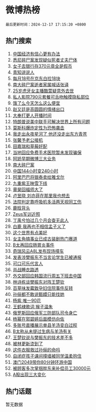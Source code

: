 # 微博热榜

`最后更新时间：2024-12-17 17:15:20 +0800`

## 热门搜索

1. [中国经济有信心更有办法](https://m.weibo.cn/search?containerid=100103type%3D1%26t%3D10%26q%3D%23%E4%B8%AD%E5%9B%BD%E7%BB%8F%E6%B5%8E%E6%9C%89%E4%BF%A1%E5%BF%83%E6%9B%B4%E6%9C%89%E5%8A%9E%E6%B3%95%23&stream_entry_id=51&isnewpage=1&extparam=seat%3D1%26cate%3D10103%26c_type%3D51%26pos%3D0%26filter_type%3Drealtimehot%26stream_entry_id%3D51%26q%3D%2523%25E4%25B8%25AD%25E5%259B%25BD%25E7%25BB%258F%25E6%25B5%258E%25E6%259C%2589%25E4%25BF%25A1%25E5%25BF%2583%25E6%259B%25B4%25E6%259C%2589%25E5%258A%259E%25E6%25B3%2595%2523%26dgr%3D0%26display_time%3D1734426919%26pre_seqid%3D173442691942302857793142)
1. [悉尼碎尸案发现疑似死者丈夫尸体](https://m.weibo.cn/search?containerid=100103type%3D1%26t%3D10%26q%3D%23%E6%82%89%E5%B0%BC%E7%A2%8E%E5%B0%B8%E6%A1%88%E5%8F%91%E7%8E%B0%E7%96%91%E4%BC%BC%E6%AD%BB%E8%80%85%E4%B8%88%E5%A4%AB%E5%B0%B8%E4%BD%93%23&stream_entry_id=31&isnewpage=1&extparam=seat%3D1%26cate%3D5001%26stream_entry_id%3D31%26q%3D%2523%25E6%2582%2589%25E5%25B0%25BC%25E7%25A2%258E%25E5%25B0%25B8%25E6%25A1%2588%25E5%258F%2591%25E7%258E%25B0%25E7%2596%2591%25E4%25BC%25BC%25E6%25AD%25BB%25E8%2580%2585%25E4%25B8%2588%25E5%25A4%25AB%25E5%25B0%25B8%25E4%25BD%2593%2523%26dgr%3D0%26realpos%3D1%26flag%3D1%26band_rank%3D1%26filter_type%3Drealtimehot%26pos%3D0%26c_type%3D31%26lcate%3D5001%26display_time%3D1734426919%26pre_seqid%3D173442691942302857793142)
1. [女子去银行存370元竟全是假币](https://m.weibo.cn/search?containerid=100103type%3D1%26t%3D10%26q%3D%23%E5%A5%B3%E5%AD%90%E5%8E%BB%E9%93%B6%E8%A1%8C%E5%AD%98370%E5%85%83%E7%AB%9F%E5%85%A8%E6%98%AF%E5%81%87%E5%B8%81%23&stream_entry_id=31&isnewpage=1&extparam=seat%3D1%26cate%3D5001%26stream_entry_id%3D31%26q%3D%2523%25E5%25A5%25B3%25E5%25AD%2590%25E5%258E%25BB%25E9%2593%25B6%25E8%25A1%258C%25E5%25AD%2598370%25E5%2585%2583%25E7%25AB%259F%25E5%2585%25A8%25E6%2598%25AF%25E5%2581%2587%25E5%25B8%2581%2523%26dgr%3D0%26realpos%3D2%26flag%3D0%26band_rank%3D2%26filter_type%3Drealtimehot%26pos%3D1%26c_type%3D31%26lcate%3D5001%26display_time%3D1734426919%26pre_seqid%3D173442691942302857793142)
1. [青知讲说人](https://m.weibo.cn/search?containerid=100103type%3D1%26t%3D10%26q%3D%23%E9%9D%92%E7%9F%A5%E8%AE%B2%E8%AF%B4%E4%BA%BA%23&stream_entry_id=31&isnewpage=1&extparam=seat%3D1%26cate%3D5001%26stream_entry_id%3D31%26q%3D%2523%25E9%259D%2592%25E7%259F%25A5%25E8%25AE%25B2%25E8%25AF%25B4%25E4%25BA%25BA%2523%26dgr%3D0%26realpos%3D3%26flag%3D0%26band_rank%3D3%26filter_type%3Drealtimehot%26pos%3D2%26c_type%3D31%26lcate%3D5001%26display_time%3D1734426919%26pre_seqid%3D173442691942302857793142)
1. [每月18号在京东白捡18块](https://m.weibo.cn/search?containerid=100103type%3D1%26t%3D10%26q%3D%23%E6%AF%8F%E6%9C%8818%E5%8F%B7%E5%9C%A8%E4%BA%AC%E4%B8%9C%E7%99%BD%E6%8D%A118%E5%9D%97%23&stream_entry_id=31&isnewpage=1&extparam=seat%3D1%26is_ad_pos%3D1%26cate%3D5001%26stream_entry_id%3D31%26q%3D%2523%25E6%25AF%258F%25E6%259C%258818%25E5%258F%25B7%25E5%259C%25A8%25E4%25BA%25AC%25E4%25B8%259C%25E7%2599%25BD%25E6%258D%25A118%25E5%259D%2597%2523%26dgr%3D0%26adid%3D268648%26lcate%3D5001%26pos%3D3%26filter_type%3Drealtimehot%26topic_ad%3D1%26c_type%3D31%26band_rank%3D4%26display_time%3D1734426919%26pre_seqid%3D173442691942302857793142)
1. [南大碎尸案逝者家属喊话张译](https://m.weibo.cn/search?containerid=100103type%3D1%26t%3D10%26q%3D%23%E5%8D%97%E5%A4%A7%E7%A2%8E%E5%B0%B8%E6%A1%88%E9%80%9D%E8%80%85%E5%AE%B6%E5%B1%9E%E5%96%8A%E8%AF%9D%E5%BC%A0%E8%AF%91%23&stream_entry_id=31&isnewpage=1&extparam=seat%3D1%26cate%3D5001%26stream_entry_id%3D31%26q%3D%2523%25E5%258D%2597%25E5%25A4%25A7%25E7%25A2%258E%25E5%25B0%25B8%25E6%25A1%2588%25E9%2580%259D%25E8%2580%2585%25E5%25AE%25B6%25E5%25B1%259E%25E5%2596%258A%25E8%25AF%259D%25E5%25BC%25A0%25E8%25AF%2591%2523%26dgr%3D0%26realpos%3D4%26flag%3D1%26band_rank%3D4%26filter_type%3Drealtimehot%26pos%3D4%26c_type%3D31%26lcate%3D5001%26display_time%3D1734426919%26pre_seqid%3D173442691942302857793142)
1. [25岁虎牙女主播酷萱疑意外去世](https://m.weibo.cn/search?containerid=100103type%3D1%26t%3D10%26q%3D%2325%E5%B2%81%E8%99%8E%E7%89%99%E5%A5%B3%E4%B8%BB%E6%92%AD%E9%85%B7%E8%90%B1%E7%96%91%E6%84%8F%E5%A4%96%E5%8E%BB%E4%B8%96%23&stream_entry_id=31&isnewpage=1&extparam=seat%3D1%26cate%3D5001%26stream_entry_id%3D31%26q%3D%252325%25E5%25B2%2581%25E8%2599%258E%25E7%2589%2599%25E5%25A5%25B3%25E4%25B8%25BB%25E6%2592%25AD%25E9%2585%25B7%25E8%2590%25B1%25E7%2596%2591%25E6%2584%258F%25E5%25A4%2596%25E5%258E%25BB%25E4%25B8%2596%2523%26dgr%3D0%26realpos%3D5%26flag%3D1%26band_rank%3D5%26filter_type%3Drealtimehot%26pos%3D5%26c_type%3D31%26lcate%3D5001%26display_time%3D1734426919%26pre_seqid%3D173442691942302857793142)
1. [私人影院790元套餐可舌吻触摸隐私部位](https://m.weibo.cn/search?containerid=100103type%3D1%26t%3D10%26q%3D%23%E7%A7%81%E4%BA%BA%E5%BD%B1%E9%99%A2790%E5%85%83%E5%A5%97%E9%A4%90%E5%8F%AF%E8%88%8C%E5%90%BB%E8%A7%A6%E6%91%B8%E9%9A%90%E7%A7%81%E9%83%A8%E4%BD%8D%23&stream_entry_id=31&isnewpage=1&extparam=seat%3D1%26cate%3D5001%26stream_entry_id%3D31%26q%3D%2523%25E7%25A7%2581%25E4%25BA%25BA%25E5%25BD%25B1%25E9%2599%25A2790%25E5%2585%2583%25E5%25A5%2597%25E9%25A4%2590%25E5%258F%25AF%25E8%2588%258C%25E5%2590%25BB%25E8%25A7%25A6%25E6%2591%25B8%25E9%259A%2590%25E7%25A7%2581%25E9%2583%25A8%25E4%25BD%258D%2523%26dgr%3D0%26realpos%3D6%26flag%3D2%26band_rank%3D6%26filter_type%3Drealtimehot%26pos%3D6%26c_type%3D31%26lcate%3D5001%26display_time%3D1734426919%26pre_seqid%3D173442691942302857793142)
1. [饿了么今天怎么这么便宜](https://m.weibo.cn/search?containerid=100103type%3D1%26t%3D10%26q%3D%23%E9%A5%BF%E4%BA%86%E4%B9%88%E4%BB%8A%E5%A4%A9%E6%80%8E%E4%B9%88%E8%BF%99%E4%B9%88%E4%BE%BF%E5%AE%9C%23&stream_entry_id=31&isnewpage=1&extparam=seat%3D1%26is_ad_pos%3D1%26cate%3D5001%26stream_entry_id%3D31%26q%3D%2523%25E9%25A5%25BF%25E4%25BA%2586%25E4%25B9%2588%25E4%25BB%258A%25E5%25A4%25A9%25E6%2580%258E%25E4%25B9%2588%25E8%25BF%2599%25E4%25B9%2588%25E4%25BE%25BF%25E5%25AE%259C%2523%26dgr%3D0%26adid%3D268608%26lcate%3D5001%26pos%3D7%26filter_type%3Drealtimehot%26topic_ad%3D1%26c_type%3D31%26band_rank%3D7%26display_time%3D1734426919%26pre_seqid%3D173442691942302857793142)
1. [赵又廷是高圆圆的情绪出口](https://m.weibo.cn/search?containerid=100103type%3D1%26t%3D10%26q%3D%23%E8%B5%B5%E5%8F%88%E5%BB%B7%E6%98%AF%E9%AB%98%E5%9C%86%E5%9C%86%E7%9A%84%E6%83%85%E7%BB%AA%E5%87%BA%E5%8F%A3%23&stream_entry_id=31&isnewpage=1&extparam=seat%3D1%26cate%3D5001%26stream_entry_id%3D31%26q%3D%2523%25E8%25B5%25B5%25E5%258F%2588%25E5%25BB%25B7%25E6%2598%25AF%25E9%25AB%2598%25E5%259C%2586%25E5%259C%2586%25E7%259A%2584%25E6%2583%2585%25E7%25BB%25AA%25E5%2587%25BA%25E5%258F%25A3%2523%26dgr%3D0%26realpos%3D7%26flag%3D1%26band_rank%3D7%26filter_type%3Drealtimehot%26pos%3D8%26c_type%3D31%26lcate%3D5001%26display_time%3D1734426919%26pre_seqid%3D173442691942302857793142)
1. [大奉打更人开播时间](https://m.weibo.cn/search?containerid=100103type%3D1%26t%3D10%26q%3D%E5%A4%A7%E5%A5%89%E6%89%93%E6%9B%B4%E4%BA%BA%E5%BC%80%E6%92%AD%E6%97%B6%E9%97%B4&stream_entry_id=31&isnewpage=1&extparam=seat%3D1%26cate%3D5001%26stream_entry_id%3D31%26q%3D%25E5%25A4%25A7%25E5%25A5%2589%25E6%2589%2593%25E6%259B%25B4%25E4%25BA%25BA%25E5%25BC%2580%25E6%2592%25AD%25E6%2597%25B6%25E9%2597%25B4%26dgr%3D0%26realpos%3D8%26flag%3D1%26band_rank%3D8%26filter_type%3Drealtimehot%26pos%3D9%26c_type%3D31%26lcate%3D5001%26display_time%3D1734426919%26pre_seqid%3D173442691942302857793142)
1. [特朗普说美中联手可解决世界上所有问题](https://m.weibo.cn/search?containerid=100103type%3D1%26t%3D10%26q%3D%23%E7%89%B9%E6%9C%97%E6%99%AE%E8%AF%B4%E7%BE%8E%E4%B8%AD%E8%81%94%E6%89%8B%E5%8F%AF%E8%A7%A3%E5%86%B3%E4%B8%96%E7%95%8C%E4%B8%8A%E6%89%80%E6%9C%89%E9%97%AE%E9%A2%98%23&stream_entry_id=31&isnewpage=1&extparam=seat%3D1%26cate%3D5001%26stream_entry_id%3D31%26q%3D%2523%25E7%2589%25B9%25E6%259C%2597%25E6%2599%25AE%25E8%25AF%25B4%25E7%25BE%258E%25E4%25B8%25AD%25E8%2581%2594%25E6%2589%258B%25E5%258F%25AF%25E8%25A7%25A3%25E5%2586%25B3%25E4%25B8%2596%25E7%2595%258C%25E4%25B8%258A%25E6%2589%2580%25E6%259C%2589%25E9%2597%25AE%25E9%25A2%2598%2523%26dgr%3D0%26realpos%3D9%26flag%3D0%26band_rank%3D9%26filter_type%3Drealtimehot%26pos%3D10%26c_type%3D31%26lcate%3D5001%26display_time%3D1734426919%26pre_seqid%3D173442691942302857793142)
1. [莫斯科爆炸定性为恐怖袭击](https://m.weibo.cn/search?containerid=100103type%3D1%26t%3D10%26q%3D%23%E8%8E%AB%E6%96%AF%E7%A7%91%E7%88%86%E7%82%B8%E5%AE%9A%E6%80%A7%E4%B8%BA%E6%81%90%E6%80%96%E8%A2%AD%E5%87%BB%23&stream_entry_id=31&isnewpage=1&extparam=seat%3D1%26cate%3D5001%26stream_entry_id%3D31%26q%3D%2523%25E8%258E%25AB%25E6%2596%25AF%25E7%25A7%2591%25E7%2588%2586%25E7%2582%25B8%25E5%25AE%259A%25E6%2580%25A7%25E4%25B8%25BA%25E6%2581%2590%25E6%2580%2596%25E8%25A2%25AD%25E5%2587%25BB%2523%26dgr%3D0%26realpos%3D10%26flag%3D1%26band_rank%3D10%26filter_type%3Drealtimehot%26pos%3D11%26c_type%3D31%26lcate%3D5001%26display_time%3D1734426919%26pre_seqid%3D173442691942302857793142)
1. [我走出永夜星河了 他还没走出东方青苍](https://m.weibo.cn/search?containerid=100103type%3D1%26t%3D10%26q%3D%E6%88%91%E8%B5%B0%E5%87%BA%E6%B0%B8%E5%A4%9C%E6%98%9F%E6%B2%B3%E4%BA%86+%E4%BB%96%E8%BF%98%E6%B2%A1%E8%B5%B0%E5%87%BA%E4%B8%9C%E6%96%B9%E9%9D%92%E8%8B%8D&stream_entry_id=31&isnewpage=1&extparam=seat%3D1%26cate%3D5001%26stream_entry_id%3D31%26q%3D%25E6%2588%2591%25E8%25B5%25B0%25E5%2587%25BA%25E6%25B0%25B8%25E5%25A4%259C%25E6%2598%259F%25E6%25B2%25B3%25E4%25BA%2586%2520%25E4%25BB%2596%25E8%25BF%2598%25E6%25B2%25A1%25E8%25B5%25B0%25E5%2587%25BA%25E4%25B8%259C%25E6%2596%25B9%25E9%259D%2592%25E8%258B%258D%26dgr%3D0%26realpos%3D11%26flag%3D2%26band_rank%3D11%26filter_type%3Drealtimehot%26pos%3D12%26c_type%3D31%26lcate%3D5001%26display_time%3D1734426919%26pre_seqid%3D173442691942302857793142)
1. [张馨予老公接机](https://m.weibo.cn/search?containerid=100103type%3D1%26t%3D10%26q%3D%23%E5%BC%A0%E9%A6%A8%E4%BA%88%E8%80%81%E5%85%AC%E6%8E%A5%E6%9C%BA%23&stream_entry_id=31&isnewpage=1&extparam=seat%3D1%26cate%3D5001%26stream_entry_id%3D31%26q%3D%2523%25E5%25BC%25A0%25E9%25A6%25A8%25E4%25BA%2588%25E8%2580%2581%25E5%2585%25AC%25E6%258E%25A5%25E6%259C%25BA%2523%26dgr%3D0%26realpos%3D12%26flag%3D1%26band_rank%3D12%26filter_type%3Drealtimehot%26pos%3D13%26c_type%3D31%26lcate%3D5001%26display_time%3D1734426919%26pre_seqid%3D173442691942302857793142)
1. [田嘉瑞和草莓好配](https://m.weibo.cn/search?containerid=100103type%3D1%26t%3D10%26q%3D%23%E7%94%B0%E5%98%89%E7%91%9E%E5%92%8C%E8%8D%89%E8%8E%93%E5%A5%BD%E9%85%8D%23&stream_entry_id=31&isnewpage=1&extparam=seat%3D1%26cate%3D5001%26stream_entry_id%3D31%26q%3D%2523%25E7%2594%25B0%25E5%2598%2589%25E7%2591%259E%25E5%2592%258C%25E8%258D%2589%25E8%258E%2593%25E5%25A5%25BD%25E9%2585%258D%2523%26dgr%3D0%26realpos%3D13%26adid%3D267924%26flag%3D0%26band_rank%3D13%26filter_type%3Drealtimehot%26pos%3D14%26c_type%3D31%26lcate%3D5001%26display_time%3D1734426919%26pre_seqid%3D173442691942302857793142)
1. [当地回应免费手术医院暂未发现骗保](https://m.weibo.cn/search?containerid=100103type%3D1%26t%3D10%26q%3D%23%E5%BD%93%E5%9C%B0%E5%9B%9E%E5%BA%94%E5%85%8D%E8%B4%B9%E6%89%8B%E6%9C%AF%E5%8C%BB%E9%99%A2%E6%9A%82%E6%9C%AA%E5%8F%91%E7%8E%B0%E9%AA%97%E4%BF%9D%23&stream_entry_id=31&isnewpage=1&extparam=seat%3D1%26cate%3D5001%26stream_entry_id%3D31%26q%3D%2523%25E5%25BD%2593%25E5%259C%25B0%25E5%259B%259E%25E5%25BA%2594%25E5%2585%258D%25E8%25B4%25B9%25E6%2589%258B%25E6%259C%25AF%25E5%258C%25BB%25E9%2599%25A2%25E6%259A%2582%25E6%259C%25AA%25E5%258F%2591%25E7%258E%25B0%25E9%25AA%2597%25E4%25BF%259D%2523%26dgr%3D0%26realpos%3D14%26flag%3D1%26band_rank%3D14%26filter_type%3Drealtimehot%26pos%3D15%26c_type%3D31%26lcate%3D5001%26display_time%3D1734426919%26pre_seqid%3D173442691942302857793142)
1. [阿娇早期微博三大业务](https://m.weibo.cn/search?containerid=100103type%3D1%26t%3D10%26q%3D%E9%98%BF%E5%A8%87%E6%97%A9%E6%9C%9F%E5%BE%AE%E5%8D%9A%E4%B8%89%E5%A4%A7%E4%B8%9A%E5%8A%A1&stream_entry_id=31&isnewpage=1&extparam=seat%3D1%26cate%3D5001%26stream_entry_id%3D31%26q%3D%25E9%2598%25BF%25E5%25A8%2587%25E6%2597%25A9%25E6%259C%259F%25E5%25BE%25AE%25E5%258D%259A%25E4%25B8%2589%25E5%25A4%25A7%25E4%25B8%259A%25E5%258A%25A1%26dgr%3D0%26realpos%3D15%26flag%3D1%26band_rank%3D15%26filter_type%3Drealtimehot%26pos%3D16%26c_type%3D31%26lcate%3D5001%26display_time%3D1734426919%26pre_seqid%3D173442691942302857793142)
1. [南大碎尸案](https://m.weibo.cn/search?containerid=100103type%3D1%26t%3D10%26q%3D%E5%8D%97%E5%A4%A7%E7%A2%8E%E5%B0%B8%E6%A1%88&stream_entry_id=31&isnewpage=1&extparam=seat%3D1%26cate%3D5001%26stream_entry_id%3D31%26q%3D%25E5%258D%2597%25E5%25A4%25A7%25E7%25A2%258E%25E5%25B0%25B8%25E6%25A1%2588%26dgr%3D0%26realpos%3D16%26flag%3D1%26band_rank%3D16%26filter_type%3Drealtimehot%26pos%3D17%26c_type%3D31%26lcate%3D5001%26display_time%3D1734426919%26pre_seqid%3D173442691942302857793142)
1. [中国144小时变240小时](https://m.weibo.cn/search?containerid=100103type%3D1%26t%3D10%26q%3D%23%E4%B8%AD%E5%9B%BD144%E5%B0%8F%E6%97%B6%E5%8F%98240%E5%B0%8F%E6%97%B6%23&stream_entry_id=31&isnewpage=1&extparam=seat%3D1%26cate%3D5001%26stream_entry_id%3D31%26q%3D%2523%25E4%25B8%25AD%25E5%259B%25BD144%25E5%25B0%258F%25E6%2597%25B6%25E5%258F%2598240%25E5%25B0%258F%25E6%2597%25B6%2523%26dgr%3D0%26realpos%3D17%26flag%3D0%26band_rank%3D17%26filter_type%3Drealtimehot%26pos%3D18%26c_type%3D31%26lcate%3D5001%26display_time%3D1734426919%26pre_seqid%3D173442691942302857793142)
1. [阿里巴巴将银泰卖给雅戈尔](https://m.weibo.cn/search?containerid=100103type%3D1%26t%3D10%26q%3D%23%E9%98%BF%E9%87%8C%E5%B7%B4%E5%B7%B4%E5%B0%86%E9%93%B6%E6%B3%B0%E5%8D%96%E7%BB%99%E9%9B%85%E6%88%88%E5%B0%94%23&stream_entry_id=31&isnewpage=1&extparam=seat%3D1%26cate%3D5001%26stream_entry_id%3D31%26q%3D%2523%25E9%2598%25BF%25E9%2587%258C%25E5%25B7%25B4%25E5%25B7%25B4%25E5%25B0%2586%25E9%2593%25B6%25E6%25B3%25B0%25E5%258D%2596%25E7%25BB%2599%25E9%259B%2585%25E6%2588%2588%25E5%25B0%2594%2523%26dgr%3D0%26realpos%3D18%26flag%3D0%26band_rank%3D18%26filter_type%3Drealtimehot%26pos%3D19%26c_type%3D31%26lcate%3D5001%26display_time%3D1734426919%26pre_seqid%3D173442691942302857793142)
1. [九重紫王映雪下线](https://m.weibo.cn/search?containerid=100103type%3D1%26t%3D10%26q%3D%E4%B9%9D%E9%87%8D%E7%B4%AB%E7%8E%8B%E6%98%A0%E9%9B%AA%E4%B8%8B%E7%BA%BF&stream_entry_id=31&isnewpage=1&extparam=seat%3D1%26cate%3D5001%26stream_entry_id%3D31%26q%3D%25E4%25B9%259D%25E9%2587%258D%25E7%25B4%25AB%25E7%258E%258B%25E6%2598%25A0%25E9%259B%25AA%25E4%25B8%258B%25E7%25BA%25BF%26dgr%3D0%26realpos%3D19%26flag%3D1%26band_rank%3D19%26filter_type%3Drealtimehot%26pos%3D20%26c_type%3D31%26lcate%3D5001%26display_time%3D1734426919%26pre_seqid%3D173442691942302857793142)
1. [章昊回福师大了](https://m.weibo.cn/search?containerid=100103type%3D1%26t%3D10%26q%3D%E7%AB%A0%E6%98%8A%E5%9B%9E%E7%A6%8F%E5%B8%88%E5%A4%A7%E4%BA%86&stream_entry_id=31&isnewpage=1&extparam=seat%3D1%26cate%3D5001%26stream_entry_id%3D31%26q%3D%25E7%25AB%25A0%25E6%2598%258A%25E5%259B%259E%25E7%25A6%258F%25E5%25B8%2588%25E5%25A4%25A7%25E4%25BA%2586%26dgr%3D0%26realpos%3D20%26flag%3D1%26band_rank%3D20%26filter_type%3Drealtimehot%26pos%3D21%26c_type%3D31%26lcate%3D5001%26display_time%3D1734426919%26pre_seqid%3D173442691942302857793142)
1. [卢昱晓 刘亦菲在那里我也想去](https://m.weibo.cn/search?containerid=100103type%3D1%26t%3D10%26q%3D%E5%8D%A2%E6%98%B1%E6%99%93+%E5%88%98%E4%BA%A6%E8%8F%B2%E5%9C%A8%E9%82%A3%E9%87%8C%E6%88%91%E4%B9%9F%E6%83%B3%E5%8E%BB&stream_entry_id=31&isnewpage=1&extparam=seat%3D1%26cate%3D5001%26stream_entry_id%3D31%26q%3D%25E5%258D%25A2%25E6%2598%25B1%25E6%2599%2593%2520%25E5%2588%2598%25E4%25BA%25A6%25E8%258F%25B2%25E5%259C%25A8%25E9%2582%25A3%25E9%2587%258C%25E6%2588%2591%25E4%25B9%259F%25E6%2583%25B3%25E5%258E%25BB%26dgr%3D0%26realpos%3D21%26flag%3D2%26band_rank%3D21%26filter_type%3Drealtimehot%26pos%3D22%26c_type%3D31%26lcate%3D5001%26display_time%3D1734426919%26pre_seqid%3D173442691942302857793142)
1. [法院判定靠呼吸机多活两天视同工伤](https://m.weibo.cn/search?containerid=100103type%3D1%26t%3D10%26q%3D%23%E6%B3%95%E9%99%A2%E5%88%A4%E5%AE%9A%E9%9D%A0%E5%91%BC%E5%90%B8%E6%9C%BA%E5%A4%9A%E6%B4%BB%E4%B8%A4%E5%A4%A9%E8%A7%86%E5%90%8C%E5%B7%A5%E4%BC%A4%23&stream_entry_id=31&isnewpage=1&extparam=seat%3D1%26cate%3D5001%26stream_entry_id%3D31%26q%3D%2523%25E6%25B3%2595%25E9%2599%25A2%25E5%2588%25A4%25E5%25AE%259A%25E9%259D%25A0%25E5%2591%25BC%25E5%2590%25B8%25E6%259C%25BA%25E5%25A4%259A%25E6%25B4%25BB%25E4%25B8%25A4%25E5%25A4%25A9%25E8%25A7%2586%25E5%2590%258C%25E5%25B7%25A5%25E4%25BC%25A4%2523%26dgr%3D0%26realpos%3D22%26flag%3D1%26band_rank%3D22%26filter_type%3Drealtimehot%26pos%3D23%26c_type%3D31%26lcate%3D5001%26display_time%3D1734426919%26pre_seqid%3D173442691942302857793142)
1. [鹿晗背头](https://m.weibo.cn/search?containerid=100103type%3D1%26t%3D10%26q%3D%E9%B9%BF%E6%99%97%E8%83%8C%E5%A4%B4&stream_entry_id=31&isnewpage=1&extparam=seat%3D1%26cate%3D5001%26stream_entry_id%3D31%26q%3D%25E9%25B9%25BF%25E6%2599%2597%25E8%2583%258C%25E5%25A4%25B4%26dgr%3D0%26realpos%3D23%26flag%3D0%26band_rank%3D23%26filter_type%3Drealtimehot%26pos%3D24%26c_type%3D31%26lcate%3D5001%26display_time%3D1734426919%26pre_seqid%3D173442691942302857793142)
1. [Zeus军训近照](https://m.weibo.cn/search?containerid=100103type%3D1%26t%3D10%26q%3DZeus%E5%86%9B%E8%AE%AD%E8%BF%91%E7%85%A7&stream_entry_id=31&isnewpage=1&extparam=seat%3D1%26cate%3D5001%26stream_entry_id%3D31%26q%3DZeus%25E5%2586%259B%25E8%25AE%25AD%25E8%25BF%2591%25E7%2585%25A7%26dgr%3D0%26realpos%3D24%26flag%3D1%26band_rank%3D24%26filter_type%3Drealtimehot%26pos%3D25%26c_type%3D31%26lcate%3D5001%26display_time%3D1734426919%26pre_seqid%3D173442691942302857793142)
1. [丁禹兮怕过几个月会查无此人](https://m.weibo.cn/search?containerid=100103type%3D1%26t%3D10%26q%3D%23%E4%B8%81%E7%A6%B9%E5%85%AE%E6%80%95%E8%BF%87%E5%87%A0%E4%B8%AA%E6%9C%88%E4%BC%9A%E6%9F%A5%E6%97%A0%E6%AD%A4%E4%BA%BA%23&stream_entry_id=31&isnewpage=1&extparam=seat%3D1%26cate%3D5001%26stream_entry_id%3D31%26q%3D%2523%25E4%25B8%2581%25E7%25A6%25B9%25E5%2585%25AE%25E6%2580%2595%25E8%25BF%2587%25E5%2587%25A0%25E4%25B8%25AA%25E6%259C%2588%25E4%25BC%259A%25E6%259F%25A5%25E6%2597%25A0%25E6%25AD%25A4%25E4%25BA%25BA%2523%26dgr%3D0%26realpos%3D25%26flag%3D1%26band_rank%3D25%26filter_type%3Drealtimehot%26pos%3D26%26c_type%3D31%26lcate%3D5001%26display_time%3D1734426919%26pre_seqid%3D173442691942302857793142)
1. [白鹿 我再也不相信孟子义了](https://m.weibo.cn/search?containerid=100103type%3D1%26t%3D10%26q%3D%E7%99%BD%E9%B9%BF+%E6%88%91%E5%86%8D%E4%B9%9F%E4%B8%8D%E7%9B%B8%E4%BF%A1%E5%AD%9F%E5%AD%90%E4%B9%89%E4%BA%86&stream_entry_id=31&isnewpage=1&extparam=seat%3D1%26cate%3D5001%26stream_entry_id%3D31%26q%3D%25E7%2599%25BD%25E9%25B9%25BF%2520%25E6%2588%2591%25E5%2586%258D%25E4%25B9%259F%25E4%25B8%258D%25E7%259B%25B8%25E4%25BF%25A1%25E5%25AD%259F%25E5%25AD%2590%25E4%25B9%2589%25E4%25BA%2586%26dgr%3D0%26realpos%3D26%26flag%3D1%26band_rank%3D26%26filter_type%3Drealtimehot%26pos%3D27%26c_type%3D31%26lcate%3D5001%26display_time%3D1734426919%26pre_seqid%3D173442691942302857793142)
1. [这个世界有点美好](https://m.weibo.cn/search?containerid=100103type%3D1%26t%3D10%26q%3D%E8%BF%99%E4%B8%AA%E4%B8%96%E7%95%8C%E6%9C%89%E7%82%B9%E7%BE%8E%E5%A5%BD&stream_entry_id=31&isnewpage=1&extparam=seat%3D1%26cate%3D5001%26stream_entry_id%3D31%26q%3D%25E8%25BF%2599%25E4%25B8%25AA%25E4%25B8%2596%25E7%2595%258C%25E6%259C%2589%25E7%2582%25B9%25E7%25BE%258E%25E5%25A5%25BD%26dgr%3D0%26realpos%3D27%26flag%3D1%26band_rank%3D27%26filter_type%3Drealtimehot%26pos%3D28%26c_type%3D31%26lcate%3D5001%26display_time%3D1734426919%26pre_seqid%3D173442691942302857793142)
1. [女主角搞事业已成古装剧热门赛道](https://m.weibo.cn/search?containerid=100103type%3D1%26t%3D10%26q%3D%23%E5%A5%B3%E4%B8%BB%E8%A7%92%E6%90%9E%E4%BA%8B%E4%B8%9A%E5%B7%B2%E6%88%90%E5%8F%A4%E8%A3%85%E5%89%A7%E7%83%AD%E9%97%A8%E8%B5%9B%E9%81%93%23&stream_entry_id=31&isnewpage=1&extparam=seat%3D1%26cate%3D5001%26stream_entry_id%3D31%26q%3D%2523%25E5%25A5%25B3%25E4%25B8%25BB%25E8%25A7%2592%25E6%2590%259E%25E4%25BA%258B%25E4%25B8%259A%25E5%25B7%25B2%25E6%2588%2590%25E5%258F%25A4%25E8%25A3%2585%25E5%2589%25A7%25E7%2583%25AD%25E9%2597%25A8%25E8%25B5%259B%25E9%2581%2593%2523%26dgr%3D0%26realpos%3D28%26flag%3D1%26band_rank%3D28%26filter_type%3Drealtimehot%26pos%3D29%26c_type%3D31%26lcate%3D5001%26display_time%3D1734426919%26pre_seqid%3D173442691942302857793142)
1. [B太再回应肠胃炎事件](https://m.weibo.cn/search?containerid=100103type%3D1%26t%3D10%26q%3D%23B%E5%A4%AA%E5%86%8D%E5%9B%9E%E5%BA%94%E8%82%A0%E8%83%83%E7%82%8E%E4%BA%8B%E4%BB%B6%23&stream_entry_id=31&isnewpage=1&extparam=seat%3D1%26cate%3D5001%26stream_entry_id%3D31%26q%3D%2523B%25E5%25A4%25AA%25E5%2586%258D%25E5%259B%259E%25E5%25BA%2594%25E8%2582%25A0%25E8%2583%2583%25E7%2582%258E%25E4%25BA%258B%25E4%25BB%25B6%2523%26dgr%3D0%26realpos%3D29%26flag%3D1%26band_rank%3D29%26filter_type%3Drealtimehot%26pos%3D30%26c_type%3D31%26lcate%3D5001%26display_time%3D1734426919%26pre_seqid%3D173442691942302857793142)
1. [奇瑞风云A8L发布现场撞车](https://m.weibo.cn/search?containerid=100103type%3D1%26t%3D10%26q%3D%23%E5%A5%87%E7%91%9E%E9%A3%8E%E4%BA%91A8L%E5%8F%91%E5%B8%83%E7%8E%B0%E5%9C%BA%E6%92%9E%E8%BD%A6%23&stream_entry_id=31&isnewpage=1&extparam=seat%3D1%26cate%3D5001%26stream_entry_id%3D31%26q%3D%2523%25E5%25A5%2587%25E7%2591%259E%25E9%25A3%258E%25E4%25BA%2591A8L%25E5%258F%2591%25E5%25B8%2583%25E7%258E%25B0%25E5%259C%25BA%25E6%2592%259E%25E8%25BD%25A6%2523%26dgr%3D0%26realpos%3D30%26adid%3D268251%26flag%3D0%26band_rank%3D30%26filter_type%3Drealtimehot%26pos%3D31%26c_type%3D31%26lcate%3D5001%26display_time%3D1734426919%26pre_seqid%3D173442691942302857793142)
1. [发表涉樊振东不当言论学生已被通报](https://m.weibo.cn/search?containerid=100103type%3D1%26t%3D10%26q%3D%23%E5%8F%91%E8%A1%A8%E6%B6%89%E6%A8%8A%E6%8C%AF%E4%B8%9C%E4%B8%8D%E5%BD%93%E8%A8%80%E8%AE%BA%E5%AD%A6%E7%94%9F%E5%B7%B2%E8%A2%AB%E9%80%9A%E6%8A%A5%23&stream_entry_id=31&isnewpage=1&extparam=seat%3D1%26cate%3D5001%26stream_entry_id%3D31%26q%3D%2523%25E5%258F%2591%25E8%25A1%25A8%25E6%25B6%2589%25E6%25A8%258A%25E6%258C%25AF%25E4%25B8%259C%25E4%25B8%258D%25E5%25BD%2593%25E8%25A8%2580%25E8%25AE%25BA%25E5%25AD%25A6%25E7%2594%259F%25E5%25B7%25B2%25E8%25A2%25AB%25E9%2580%259A%25E6%258A%25A5%2523%26dgr%3D0%26realpos%3D31%26flag%3D0%26band_rank%3D31%26filter_type%3Drealtimehot%26pos%3D32%26c_type%3D31%26lcate%3D5001%26display_time%3D1734426919%26pre_seqid%3D173442691942302857793142)
1. [可口可乐代言人](https://m.weibo.cn/search?containerid=100103type%3D1%26t%3D10%26q%3D%E5%8F%AF%E5%8F%A3%E5%8F%AF%E4%B9%90%E4%BB%A3%E8%A8%80%E4%BA%BA&stream_entry_id=31&isnewpage=1&extparam=seat%3D1%26cate%3D5001%26stream_entry_id%3D31%26q%3D%25E5%258F%25AF%25E5%258F%25A3%25E5%258F%25AF%25E4%25B9%2590%25E4%25BB%25A3%25E8%25A8%2580%25E4%25BA%25BA%26dgr%3D0%26realpos%3D32%26flag%3D1%26band_rank%3D32%26filter_type%3Drealtimehot%26pos%3D33%26c_type%3D31%26lcate%3D5001%26display_time%3D1734426919%26pre_seqid%3D173442691942302857793142)
1. [肖战睡衣路透](https://m.weibo.cn/search?containerid=100103type%3D1%26t%3D10%26q%3D%23%E8%82%96%E6%88%98%E7%9D%A1%E8%A1%A3%E8%B7%AF%E9%80%8F%23&stream_entry_id=31&isnewpage=1&extparam=seat%3D1%26cate%3D5001%26stream_entry_id%3D31%26q%3D%2523%25E8%2582%2596%25E6%2588%2598%25E7%259D%25A1%25E8%25A1%25A3%25E8%25B7%25AF%25E9%2580%258F%2523%26dgr%3D0%26realpos%3D33%26flag%3D1%26band_rank%3D33%26filter_type%3Drealtimehot%26pos%3D34%26c_type%3D31%26lcate%3D5001%26display_time%3D1734426919%26pre_seqid%3D173442691942302857793142)
1. [外交部回应韩国流行周五下班去中国](https://m.weibo.cn/search?containerid=100103type%3D1%26t%3D10%26q%3D%23%E5%A4%96%E4%BA%A4%E9%83%A8%E5%9B%9E%E5%BA%94%E9%9F%A9%E5%9B%BD%E6%B5%81%E8%A1%8C%E5%91%A8%E4%BA%94%E4%B8%8B%E7%8F%AD%E5%8E%BB%E4%B8%AD%E5%9B%BD%23&stream_entry_id=31&isnewpage=1&extparam=seat%3D1%26cate%3D5001%26stream_entry_id%3D31%26q%3D%2523%25E5%25A4%2596%25E4%25BA%25A4%25E9%2583%25A8%25E5%259B%259E%25E5%25BA%2594%25E9%259F%25A9%25E5%259B%25BD%25E6%25B5%2581%25E8%25A1%258C%25E5%2591%25A8%25E4%25BA%2594%25E4%25B8%258B%25E7%258F%25AD%25E5%258E%25BB%25E4%25B8%25AD%25E5%259B%25BD%2523%26dgr%3D0%26realpos%3D34%26flag%3D1%26band_rank%3D34%26filter_type%3Drealtimehot%26pos%3D35%26c_type%3D31%26lcate%3D5001%26display_time%3D1734426919%26pre_seqid%3D173442691942302857793142)
1. [林诗栋谈樊振东对阵王楚钦](https://m.weibo.cn/search?containerid=100103type%3D1%26t%3D10%26q%3D%23%E6%9E%97%E8%AF%97%E6%A0%8B%E8%B0%88%E6%A8%8A%E6%8C%AF%E4%B8%9C%E5%AF%B9%E9%98%B5%E7%8E%8B%E6%A5%9A%E9%92%A6%23&stream_entry_id=31&isnewpage=1&extparam=seat%3D1%26cate%3D5001%26stream_entry_id%3D31%26q%3D%2523%25E6%259E%2597%25E8%25AF%2597%25E6%25A0%258B%25E8%25B0%2588%25E6%25A8%258A%25E6%258C%25AF%25E4%25B8%259C%25E5%25AF%25B9%25E9%2598%25B5%25E7%258E%258B%25E6%25A5%259A%25E9%2592%25A6%2523%26dgr%3D0%26realpos%3D35%26flag%3D1%26band_rank%3D35%26filter_type%3Drealtimehot%26pos%3D36%26c_type%3D31%26lcate%3D5001%26display_time%3D1734426919%26pre_seqid%3D173442691942302857793142)
1. [百草味发霉致孕妇住院事件反转](https://m.weibo.cn/search?containerid=100103type%3D1%26t%3D10%26q%3D%23%E7%99%BE%E8%8D%89%E5%91%B3%E5%8F%91%E9%9C%89%E8%87%B4%E5%AD%95%E5%A6%87%E4%BD%8F%E9%99%A2%E4%BA%8B%E4%BB%B6%E5%8F%8D%E8%BD%AC%23&stream_entry_id=31&isnewpage=1&extparam=seat%3D1%26cate%3D5001%26stream_entry_id%3D31%26q%3D%2523%25E7%2599%25BE%25E8%258D%2589%25E5%2591%25B3%25E5%258F%2591%25E9%259C%2589%25E8%2587%25B4%25E5%25AD%2595%25E5%25A6%2587%25E4%25BD%258F%25E9%2599%25A2%25E4%25BA%258B%25E4%25BB%25B6%25E5%258F%258D%25E8%25BD%25AC%2523%26dgr%3D0%26realpos%3D36%26flag%3D0%26band_rank%3D36%26filter_type%3Drealtimehot%26pos%3D37%26c_type%3D31%26lcate%3D5001%26display_time%3D1734426919%26pre_seqid%3D173442691942302857793142)
1. [孙俪都不敢说甄嬛只能找她](https://m.weibo.cn/search?containerid=100103type%3D1%26t%3D10%26q%3D%E5%AD%99%E4%BF%AA%E9%83%BD%E4%B8%8D%E6%95%A2%E8%AF%B4%E7%94%84%E5%AC%9B%E5%8F%AA%E8%83%BD%E6%89%BE%E5%A5%B9&stream_entry_id=31&isnewpage=1&extparam=seat%3D1%26cate%3D5001%26stream_entry_id%3D31%26q%3D%25E5%25AD%2599%25E4%25BF%25AA%25E9%2583%25BD%25E4%25B8%258D%25E6%2595%25A2%25E8%25AF%25B4%25E7%2594%2584%25E5%25AC%259B%25E5%258F%25AA%25E8%2583%25BD%25E6%2589%25BE%25E5%25A5%25B9%26dgr%3D0%26realpos%3D37%26flag%3D0%26band_rank%3D37%26filter_type%3Drealtimehot%26pos%3D38%26c_type%3D31%26lcate%3D5001%26display_time%3D1734426919%26pre_seqid%3D173442691942302857793142)
1. [杨紫 唯一90花](https://m.weibo.cn/search?containerid=100103type%3D1%26t%3D10%26q%3D%E6%9D%A8%E7%B4%AB+%E5%94%AF%E4%B8%8090%E8%8A%B1&stream_entry_id=31&isnewpage=1&extparam=seat%3D1%26cate%3D5001%26stream_entry_id%3D31%26q%3D%25E6%259D%25A8%25E7%25B4%25AB%2520%25E5%2594%25AF%25E4%25B8%258090%25E8%258A%25B1%26dgr%3D0%26realpos%3D38%26flag%3D0%26band_rank%3D38%26filter_type%3Drealtimehot%26pos%3D39%26c_type%3D31%26lcate%3D5001%26display_time%3D1734426919%26pre_seqid%3D173442691942302857793142)
1. [王鹤棣歌词 猴子温朱](https://m.weibo.cn/search?containerid=100103type%3D1%26t%3D10%26q%3D%E7%8E%8B%E9%B9%A4%E6%A3%A3%E6%AD%8C%E8%AF%8D+%E7%8C%B4%E5%AD%90%E6%B8%A9%E6%9C%B1&stream_entry_id=31&isnewpage=1&extparam=seat%3D1%26cate%3D5001%26stream_entry_id%3D31%26q%3D%25E7%258E%258B%25E9%25B9%25A4%25E6%25A3%25A3%25E6%25AD%258C%25E8%25AF%258D%2520%25E7%258C%25B4%25E5%25AD%2590%25E6%25B8%25A9%25E6%259C%25B1%26dgr%3D0%26realpos%3D39%26flag%3D0%26band_rank%3D39%26filter_type%3Drealtimehot%26pos%3D40%26c_type%3D31%26lcate%3D5001%26display_time%3D1734426919%26pre_seqid%3D173442691942302857793142)
1. [俄罗斯回应俄军三防部队司令身亡](https://m.weibo.cn/search?containerid=100103type%3D1%26t%3D10%26q%3D%23%E4%BF%84%E7%BD%97%E6%96%AF%E5%9B%9E%E5%BA%94%E4%BF%84%E5%86%9B%E4%B8%89%E9%98%B2%E9%83%A8%E9%98%9F%E5%8F%B8%E4%BB%A4%E8%BA%AB%E4%BA%A1%23&stream_entry_id=31&isnewpage=1&extparam=seat%3D1%26cate%3D5001%26stream_entry_id%3D31%26q%3D%2523%25E4%25BF%2584%25E7%25BD%2597%25E6%2596%25AF%25E5%259B%259E%25E5%25BA%2594%25E4%25BF%2584%25E5%2586%259B%25E4%25B8%2589%25E9%2598%25B2%25E9%2583%25A8%25E9%2598%259F%25E5%258F%25B8%25E4%25BB%25A4%25E8%25BA%25AB%25E4%25BA%25A1%2523%26dgr%3D0%26realpos%3D40%26flag%3D1%26band_rank%3D40%26filter_type%3Drealtimehot%26pos%3D41%26c_type%3D31%26lcate%3D5001%26display_time%3D1734426919%26pre_seqid%3D173442691942302857793142)
1. [杨幂在郭碧婷后面模仿向佐](https://m.weibo.cn/search?containerid=100103type%3D1%26t%3D10%26q%3D%23%E6%9D%A8%E5%B9%82%E5%9C%A8%E9%83%AD%E7%A2%A7%E5%A9%B7%E5%90%8E%E9%9D%A2%E6%A8%A1%E4%BB%BF%E5%90%91%E4%BD%90%23&stream_entry_id=31&isnewpage=1&extparam=seat%3D1%26cate%3D5001%26stream_entry_id%3D31%26q%3D%2523%25E6%259D%25A8%25E5%25B9%2582%25E5%259C%25A8%25E9%2583%25AD%25E7%25A2%25A7%25E5%25A9%25B7%25E5%2590%258E%25E9%259D%25A2%25E6%25A8%25A1%25E4%25BB%25BF%25E5%2590%2591%25E4%25BD%2590%2523%26dgr%3D0%26realpos%3D41%26flag%3D1%26band_rank%3D41%26filter_type%3Drealtimehot%26pos%3D42%26c_type%3D31%26lcate%3D5001%26display_time%3D1734426919%26pre_seqid%3D173442691942302857793142)
1. [多账号直播展示单县羊汤变白过程](https://m.weibo.cn/search?containerid=100103type%3D1%26t%3D10%26q%3D%23%E5%A4%9A%E8%B4%A6%E5%8F%B7%E7%9B%B4%E6%92%AD%E5%B1%95%E7%A4%BA%E5%8D%95%E5%8E%BF%E7%BE%8A%E6%B1%A4%E5%8F%98%E7%99%BD%E8%BF%87%E7%A8%8B%23&stream_entry_id=31&isnewpage=1&extparam=seat%3D1%26cate%3D5001%26stream_entry_id%3D31%26q%3D%2523%25E5%25A4%259A%25E8%25B4%25A6%25E5%258F%25B7%25E7%259B%25B4%25E6%2592%25AD%25E5%25B1%2595%25E7%25A4%25BA%25E5%258D%2595%25E5%258E%25BF%25E7%25BE%258A%25E6%25B1%25A4%25E5%258F%2598%25E7%2599%25BD%25E8%25BF%2587%25E7%25A8%258B%2523%26dgr%3D0%26realpos%3D42%26flag%3D1%26band_rank%3D42%26filter_type%3Drealtimehot%26pos%3D43%26c_type%3D31%26lcate%3D5001%26display_time%3D1734426919%26pre_seqid%3D173442691942302857793142)
1. [B太称从未提过生病与羊汤有关](https://m.weibo.cn/search?containerid=100103type%3D1%26t%3D10%26q%3D%23B%E5%A4%AA%E7%A7%B0%E4%BB%8E%E6%9C%AA%E6%8F%90%E8%BF%87%E7%94%9F%E7%97%85%E4%B8%8E%E7%BE%8A%E6%B1%A4%E6%9C%89%E5%85%B3%23&stream_entry_id=31&isnewpage=1&extparam=seat%3D1%26cate%3D5001%26stream_entry_id%3D31%26q%3D%2523B%25E5%25A4%25AA%25E7%25A7%25B0%25E4%25BB%258E%25E6%259C%25AA%25E6%258F%2590%25E8%25BF%2587%25E7%2594%259F%25E7%2597%2585%25E4%25B8%258E%25E7%25BE%258A%25E6%25B1%25A4%25E6%259C%2589%25E5%2585%25B3%2523%26dgr%3D0%26realpos%3D43%26flag%3D1%26band_rank%3D43%26filter_type%3Drealtimehot%26pos%3D44%26c_type%3D31%26lcate%3D5001%26display_time%3D1734426919%26pre_seqid%3D173442691942302857793142)
1. [王楚钦说与樊振东的技术差不多](https://m.weibo.cn/search?containerid=100103type%3D1%26t%3D10%26q%3D%23%E7%8E%8B%E6%A5%9A%E9%92%A6%E8%AF%B4%E4%B8%8E%E6%A8%8A%E6%8C%AF%E4%B8%9C%E7%9A%84%E6%8A%80%E6%9C%AF%E5%B7%AE%E4%B8%8D%E5%A4%9A%23&stream_entry_id=31&isnewpage=1&extparam=seat%3D1%26cate%3D5001%26stream_entry_id%3D31%26q%3D%2523%25E7%258E%258B%25E6%25A5%259A%25E9%2592%25A6%25E8%25AF%25B4%25E4%25B8%258E%25E6%25A8%258A%25E6%258C%25AF%25E4%25B8%259C%25E7%259A%2584%25E6%258A%2580%25E6%259C%25AF%25E5%25B7%25AE%25E4%25B8%258D%25E5%25A4%259A%2523%26dgr%3D0%26realpos%3D44%26flag%3D0%26band_rank%3D44%26filter_type%3Drealtimehot%26pos%3D45%26c_type%3D31%26lcate%3D5001%26display_time%3D1734426919%26pre_seqid%3D173442691942302857793142)
1. [被林更新烫到了](https://m.weibo.cn/search?containerid=100103type%3D1%26t%3D10%26q%3D%E8%A2%AB%E6%9E%97%E6%9B%B4%E6%96%B0%E7%83%AB%E5%88%B0%E4%BA%86&stream_entry_id=31&isnewpage=1&extparam=seat%3D1%26cate%3D5001%26stream_entry_id%3D31%26q%3D%25E8%25A2%25AB%25E6%259E%2597%25E6%259B%25B4%25E6%2596%25B0%25E7%2583%25AB%25E5%2588%25B0%25E4%25BA%2586%26dgr%3D0%26realpos%3D45%26flag%3D0%26band_rank%3D45%26filter_type%3Drealtimehot%26pos%3D46%26c_type%3D31%26lcate%3D5001%26display_time%3D1734426919%26pre_seqid%3D173442691942302857793142)
1. [这件衣服救过孙俪的命吗](https://m.weibo.cn/search?containerid=100103type%3D1%26t%3D10%26q%3D%E8%BF%99%E4%BB%B6%E8%A1%A3%E6%9C%8D%E6%95%91%E8%BF%87%E5%AD%99%E4%BF%AA%E7%9A%84%E5%91%BD%E5%90%97&stream_entry_id=31&isnewpage=1&extparam=seat%3D1%26cate%3D5001%26stream_entry_id%3D31%26q%3D%25E8%25BF%2599%25E4%25BB%25B6%25E8%25A1%25A3%25E6%259C%258D%25E6%2595%2591%25E8%25BF%2587%25E5%25AD%2599%25E4%25BF%25AA%25E7%259A%2584%25E5%2591%25BD%25E5%2590%2597%26dgr%3D0%26realpos%3D46%26flag%3D0%26band_rank%3D46%26filter_type%3Drealtimehot%26pos%3D47%26c_type%3D31%26lcate%3D5001%26display_time%3D1734426919%26pre_seqid%3D173442691942302857793142)
1. [自闭症孩子课间撞墙被同学温柔抱住](https://m.weibo.cn/search?containerid=100103type%3D1%26t%3D10%26q%3D%23%E8%87%AA%E9%97%AD%E7%97%87%E5%AD%A9%E5%AD%90%E8%AF%BE%E9%97%B4%E6%92%9E%E5%A2%99%E8%A2%AB%E5%90%8C%E5%AD%A6%E6%B8%A9%E6%9F%94%E6%8A%B1%E4%BD%8F%23&stream_entry_id=31&isnewpage=1&extparam=seat%3D1%26cate%3D5001%26stream_entry_id%3D31%26q%3D%2523%25E8%2587%25AA%25E9%2597%25AD%25E7%2597%2587%25E5%25AD%25A9%25E5%25AD%2590%25E8%25AF%25BE%25E9%2597%25B4%25E6%2592%259E%25E5%25A2%2599%25E8%25A2%25AB%25E5%2590%258C%25E5%25AD%25A6%25E6%25B8%25A9%25E6%259F%2594%25E6%258A%25B1%25E4%25BD%258F%2523%26dgr%3D0%26realpos%3D47%26flag%3D32768%26band_rank%3D47%26filter_type%3Drealtimehot%26pos%3D48%26c_type%3D31%26lcate%3D5001%26display_time%3D1734426919%26pre_seqid%3D173442691942302857793142)
1. [澳门2049带你80分钟环游中国](https://m.weibo.cn/search?containerid=100103type%3D1%26t%3D10%26q%3D%23%E6%BE%B3%E9%97%A82049%E5%B8%A6%E4%BD%A080%E5%88%86%E9%92%9F%E7%8E%AF%E6%B8%B8%E4%B8%AD%E5%9B%BD%23&stream_entry_id=31&isnewpage=1&extparam=seat%3D1%26cate%3D5001%26stream_entry_id%3D31%26q%3D%2523%25E6%25BE%25B3%25E9%2597%25A82049%25E5%25B8%25A6%25E4%25BD%25A080%25E5%2588%2586%25E9%2592%259F%25E7%258E%25AF%25E6%25B8%25B8%25E4%25B8%25AD%25E5%259B%25BD%2523%26dgr%3D0%26realpos%3D48%26adid%3D268054%26flag%3D0%26band_rank%3D48%26filter_type%3Drealtimehot%26pos%3D49%26c_type%3D31%26lcate%3D5001%26display_time%3D1734426919%26pre_seqid%3D173442691942302857793142)
1. [被顾客多次掌掴胖东来补偿员工30000元](https://m.weibo.cn/search?containerid=100103type%3D1%26t%3D10%26q%3D%23%E8%A2%AB%E9%A1%BE%E5%AE%A2%E5%A4%9A%E6%AC%A1%E6%8E%8C%E6%8E%B4%E8%83%96%E4%B8%9C%E6%9D%A5%E8%A1%A5%E5%81%BF%E5%91%98%E5%B7%A530000%E5%85%83%23&stream_entry_id=31&isnewpage=1&extparam=seat%3D1%26cate%3D5001%26stream_entry_id%3D31%26q%3D%2523%25E8%25A2%25AB%25E9%25A1%25BE%25E5%25AE%25A2%25E5%25A4%259A%25E6%25AC%25A1%25E6%258E%258C%25E6%258E%25B4%25E8%2583%2596%25E4%25B8%259C%25E6%259D%25A5%25E8%25A1%25A5%25E5%2581%25BF%25E5%2591%2598%25E5%25B7%25A530000%25E5%2585%2583%2523%26dgr%3D0%26realpos%3D49%26flag%3D0%26band_rank%3D49%26filter_type%3Drealtimehot%26pos%3D50%26c_type%3D31%26lcate%3D5001%26display_time%3D1734426919%26pre_seqid%3D173442691942302857793142)
1. [A股出现三大变化](https://m.weibo.cn/search?containerid=100103type%3D1%26t%3D10%26q%3D%23A%E8%82%A1%E5%87%BA%E7%8E%B0%E4%B8%89%E5%A4%A7%E5%8F%98%E5%8C%96%23&stream_entry_id=31&isnewpage=1&extparam=seat%3D1%26cate%3D5001%26stream_entry_id%3D31%26q%3D%2523A%25E8%2582%25A1%25E5%2587%25BA%25E7%258E%25B0%25E4%25B8%2589%25E5%25A4%25A7%25E5%258F%2598%25E5%258C%2596%2523%26dgr%3D0%26realpos%3D50%26flag%3D1%26band_rank%3D50%26filter_type%3Drealtimehot%26pos%3D51%26c_type%3D31%26lcate%3D5001%26display_time%3D1734426919%26pre_seqid%3D173442691942302857793142)

## 热门话题

暂无数据
